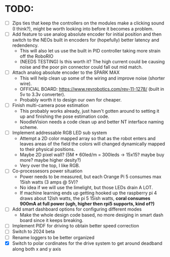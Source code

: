 # TODO:

 - [ ] Zips ties that keep the controllers on the modules make a clicking sound (I think?),
       might be worth looking into before it becomes a problem.
 - [ ] Add feature to use analog absolute encoder for initial position and then switch to
       the NEOs built in encoders for (hopefully) better latency and redendency.
    - This will also let us use the built in PID controller taking more strain off the RoboRIO
    - (NEEDS TESTING) Is this worth it? The high current could be causing noise and the poor
      pin connector could fall out mid match.
 - [ ] Attach analog absolute encoder to the SPARK MAX
    - This will help clean up some of the wiring and improve noise (shorter wire).
    - OFFICIAL BOARD: https://www.revrobotics.com/rev-11-1278/ (built in 5v to 3.3v converter).
    - Probably worth it to design our own for cheaper.
 - [ ] Finish multi-camera pose estimation
    - This probably works already, just havn't gotten around to setting it up and finishing
      the pose estimation code.
    - NoodleVision needs a code clean up and better NT interface naming scheme.
 - [ ] Implement addressable RGB LED sub system
    - Attempt a 2D color mapped array so that as the robot enters and leaves areas of the field
      the colors will changed dynamically mapped to their physical positions.
    - Maybe 2D pixel wall? (5M * 60led/m = 300leds -> 15x15? maybe buy more? maybe higher desity?)
    - Very over the top, I like RGB.
 - [ ] Co-processesors power situation
    - Power needs to be measured, but each Orange Pi 5 consumes max 15ish watts (3 amps @ 5V)?
    - No idea if we will use the limelight, but those LEDs drain A LOT.
    - If machine learning ends up getting hooked up the raspberry pi 4 draws about 12ish watts,
      the pi 5 15ish watts, **coral consumes 900mA at full power (ugh, higher then rpi5 supports, kind of?)**
 - [ ] Add smart dashboard options for configuring different modes
    - Make the whole design code based, no more desiging in smart dash board since it keeps breaking.
 - [ ] Implement PIDF for driving to obtain better speed correction
 - [ ] Switch to 2024 beta
 - [ ] Rename loggers to be better organized
 - [x] Switch to polar cordinates for the drive system to get around deadband along both x and y axis
